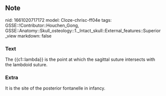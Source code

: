 ## Note
nid: 1661020717172
model: Cloze-chrisc-ff04e
tags: GSSE::!Contributor::Houchen_Gong, GSSE::Anatomy::Skull_osteology::1._Intact_skull::External_features::Superior_view
markdown: false

### Text
The {{c1::lambda}} is the point at which the sagittal suture intersects with the lambdoid suture.

### Extra
It is the site of the posterior fontanelle in infancy.
